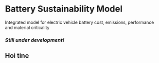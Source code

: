 # Battery Sustainability Model
Integrated model for electric vehicle battery cost, emissions, performance and material criticality

  ### *Still under development!*
## Hoi tine
